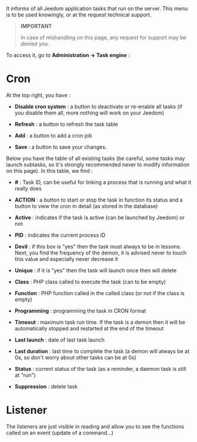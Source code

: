 It informs of all Jeedom application tasks that run on the
server. This menu is to be used knowingly, or at the
request technical support.

> **IMPORTANT**
>
> In case of mishandling on this page, any request for
> support may be denied you.

To access it, go to **Administration → Task engine**
:

# Cron

At the top right, you have :

-   **Disable cron system** : a button to deactivate or
    re-enable all tasks (if you disable them all, more
    nothing will work on your Jeedom)

-   **Refresh** : a button to refresh the task table

-   **Add** : a button to add a cron job

-   **Save** : a button to save your changes.

Below you have the table of all existing tasks
(be careful, some tasks may launch subtasks, so it's
strongly recommended never to modify information on this
page). In this table, we find :

-   **\#** : Task ID, can be useful for linking a
    process that is running and what it really does

-   **ACTION** : a button to start or stop the task in function
    its status and a button to view the cron in detail (as stored in the database)

-   **Active** : indicates if the task is active (can be launched
    by Jeedom) or not

-   **PID** : indicates the current process ID

-   **Devil** : if this box is &quot;yes&quot; then the task must always
    to be in lessons. Next, you find the frequency of the demon, it is
    advised never to touch this value and especially never
    decrease it

-   **Unique** : if it is &quot;yes&quot; then the task will launch once
    then will delete

-   **Class** : PHP class called to execute the task (can
    to be empty)

-   **Function** : PHP function called in the called class (or not
    if the class is empty)

-   **Programming** : programming the task in CRON format

-   **Timeout** : maximum task run time. If the
    task is a demon then it will be automatically stopped and
    restarted at the end of the timeout

-   **Last launch** : date of last task launch

-   **Last duration** : last time to complete the task (a
    demon will always be at 0s, so don&#39;t worry about other tasks
    can be at 0s)

-   **Status** : current status of the task (as a reminder, a daemon task
    is still at "run")

-   **Suppression** : delete task


# Listener

The listeners are just visible in reading and allow you to see the functions called on an event (update of a command...)

